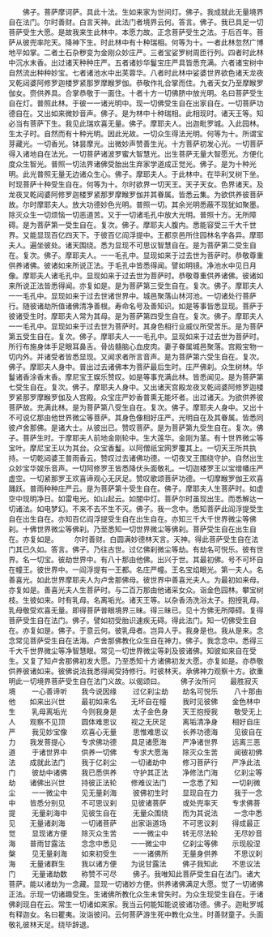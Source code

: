 <!-- { "loadSidebar": true } -->
　　佛子。菩萨摩诃萨。具此十法。生如来家为世间灯。佛子。我成就此无量境界自在法门。尔时善财。白言天神。此法门者境界云何。答言。佛子。我已具足一切菩萨受生大愿。是故我来生此林中。本愿力故。正念菩萨受生之法。于后百年。菩萨从彼兜率陀天。降神下生。时此林中有十种瑞相。何等为十。一者此林忽然广博地平如掌。二者土石杂秽变为金刚众妙庄严。三者宝娑罗树周匝行列。四者时此林中沉水末香。出过诸天种种庄严。五者诸妙华鬘宝庄严具皆悉充满。六者诸宝树中自然流出种种妙宝。七者诸池水中出芙蓉华。八者时此林中娑婆世界欲色诸天龙夜叉乾闼婆阿修罗迦楼罗紧那罗摩睺罗伽。恭敬作礼合掌而住。九者天女乃至摩睺罗伽女。赍供养具。合掌恭敬于一面住。十者十方一切佛脐中放光明。名曰菩萨受生自在灯。普照此林。于彼一一诸光明中。现一切佛受生自在出家自在。一切菩萨功德自在。又出如来微妙音声。佛子。是为林中十种瑞相。此相现时。诸天王等。知必当有菩萨下生。我见此瑞欢喜无量。佛子。摩耶夫人。出迦毗罗城。入此园林。生太子时。自然而有十种光明。因此光故。一切众生得法光明。何等为十。所谓宝芽藏光。一切香光。钵昙摩光。出微妙声赞善生光。十方菩萨初发心光。一切菩萨得入诸地自在法光。一切菩萨诸波罗蜜大智慧光。出生菩萨无量大智愿光。方便化度众生智光。普照一切法界诸佛受胎出生弃家学道成正觉光。佛子。是为十种光明。此光普照无量无边诸众生心。佛子。摩耶夫人。于此林中。在毕利叉树下坐。时现菩萨十种受生自在。何等为十。尔时欲界一切天王。天子天女。色界诸天。及龙夜叉乾闼婆阿修罗迦楼罗紧那罗摩睺罗伽并其眷属。皆悉云集。为欲供养彼菩萨故。尔时摩耶夫人。放大功德妙色光明。普照一切。其余光明悉蔽不现犹如聚墨。除灭众生一切烦恼一切恶道苦。又于一切诸毛孔中放大光明。普照十方。无所障碍。是为菩萨第一受生自在。复次。佛子。摩耶夫人腹内。悉能容受三千大千世界。又能显现百亿四天下。于彼百亿阎浮提中。王都京邑所住园林名字各异。摩耶夫人。遍坐彼处。诸天围绕。悉为显现不可思议智慧自在。是为菩萨第二受生自在。复次。佛子。摩耶夫人。一一毛孔中。显现如来于过去世为菩萨时。恭敬尊重供养诸佛。彼诸如来所说正法。于毛孔中皆悉得闻。譬如明镜。净池水中见日月像。摩耶夫人诸毛孔中。显现如来于过去世为菩萨时。恭敬尊重供养诸佛。彼诸如来所说正法皆悉得闻。亦复如是。是为菩萨第三受生自在。复次。佛子。摩耶夫人一一毛孔中。显现如来于过去世诸世界中。城邑聚落山林河池。一切诸处行菩萨行。随彼诸劫所值诸佛清净善根。寿命名号及善知识。如是等事皆悉显现。菩萨于彼诸受生时。摩耶夫人常为其母。是为菩萨第四受生自在。复次。佛子。摩耶夫人一一毛孔中。显现如来于过去世为菩萨时。其身色相行业威仪所受苦乐。是为菩萨第五受生自在。复次。佛子。摩耶夫人一一毛孔中。显现如来于过去世为菩萨时。所行布施身体手足眼耳鼻舌。骨齿髓脑心血皮肉。妻子眷属城邑聚落。宫殿宝物一切内外。并诸受者皆悉显现。又闻求者所言音声。是为菩萨第六受生自在。复次。佛子。摩耶夫人身中。普出过去诸佛本为菩萨最后生时。庄严佛刹。众生树林。华鬘诸香涂香末香。摩尼宝王娱乐赞叹。如是等事充满此林。皆悉闻见。是为菩萨第七受生自在。复次。佛子。摩耶夫人身中。又出诸天宫殿龙夜叉乾闼婆阿修罗迦楼罗紧那罗摩睺罗伽及人宫殿。众宝庄严妙香普熏无能坏者。出过诸天。为欲供养彼菩萨故。充满此林。是为菩萨第八受生自在。复次。佛子。摩耶夫人身中。又出十不可说亿那由他世界微尘等菩萨。其身色像相好庄严。光明自在及其眷属。皆悉同彼卢舍那佛。是诸大士。从彼出已。赞叹菩萨。是为菩萨第九受生自在。复次。佛子。菩萨生时。于摩耶夫人前地金刚轮中。生大莲华。金刚为茎。有十世界微尘等宝叶。摩尼宝王以为其台。众宝香鬘。以阿僧祇宝网罗覆其上。一切天王所共执持。一切乾闼婆王普雨香云。赞叹过去诸佛功德。一切夜叉王围绕守护。自然出生众妙宝华娱乐音声。一切阿修罗王皆悉降伏头面敬礼。一切迦楼罗王以宝缯幡庄严虚空。一切紧那罗王欢喜谛观心无厌足。赞叹歌颂菩萨功德。一切摩睺罗伽王欢喜踊跃。普雨种种庄严云。是为菩萨第十受生自在。佛子。摩耶夫人生菩萨时。如虚空中现明净日。如雷电光。如山起云。如闇中灯。菩萨尔时虽现出生。而悉解达一切诸法。如电梦幻。不来不去不生不灭。佛子。我一念中。悉知菩萨此阎浮提受生自在出生自在。亦知百亿阎浮提受生自在出生自在。亦知三千大千世界微尘等佛刹。十佛世界微尘等佛刹。乃至悉知一切世界微尘等佛刹。菩萨受生自在出生自在。亦复如是。
　　尔时善财。白圆满妙德林天言。天神。得此菩萨受生自在法门其已久如。答言。佛子。乃往古世。过亿佛刹微尘等劫。有劫名可悦乐。彼有世界。名一切宝。彼劫世界中。有八十那由他佛。出兴于世。其最初佛。号不可坏自在幢王。彼世界中。一阎浮提有一王都。名庄严幢。王名宝焰眼光。第一夫人。名善喜光。如此世界摩耶夫人为卢舍那佛母。彼世界中善喜光夫人。为最初如来母。亦复如是。善喜光夫人生菩萨时。与二百万那由他诸采女众。诣金色园林。攀宝树枝。生彼如来。时有乳母。名离垢光。诸天王等。以杂香汤洗浴太子。抱授乳母。乳母敬受欢喜无量。即得菩萨普眼境界三昧。得三昧已。见十方佛无所障碍。复得菩萨受生自在法门。佛子。譬如初受胎识速疾无碍。得此法门。知一切佛受生自在。亦复如是。佛子。于意云何。彼乳母者。岂异人乎。我身是也。我从是来。念念常见菩萨受生自在法海。卢舍那佛教化众生自在神力。佛子。我念念中。悉得三千大千世界微尘等净智慧眼。常见一切世界微尘等刹及彼诸佛。知彼如来自在受生。又复了知卢舍那佛初发大愿。乃至悉知十方诸佛初发大愿。亦复如是。亦恭敬供养彼诸如来。彼佛说法我悉得闻受持修行。时彼林天。承佛神力观察十方。欲重明此一切境界菩萨受生自在法门义故。以偈颂曰。
　　佛子汝所问　　最胜寂灭境
　　一心善谛听　　我今说因缘
　　过亿刹尘劫　　劫名可悦乐
　　八十那由他　　如来出兴世
　　最初如来名　　无坏自在幢
　　我时见彼佛　　金色林中生
　　乳母离垢光　　今则我身是
　　太子金色身　　天王抱授我
　　敬受无上人　　观察不见顶
　　圆体难思议　　视之无厌足
　　离垢清净身　　相好自庄严
　　我见妙宝像　　欢喜心无量
　　思惟难思议　　长养功德海
　　见彼自在力　　我发菩提心
　　专求佛功德　　具足诸愿海
　　严净诸世界　　远离三恶道
　　于诸世界中　　供养一切佛
　　专求大愿海　　除灭众生苦
　　闻彼初佛法　　成就此法门
　　我于亿刹尘　　一切诸劫中
　　修习菩萨行　　严净此法门
　　彼劫中诸佛　　我已悉供养
　　守护其正法　　净修法门海
　　亿刹尘等劫　　诸佛出兴世
　　持彼正法轮　　修难议法门
　　一念悉了知　　一切刹微尘
　　一一微尘中　　见无量刹海
　　彼佛初生时　　显现自在力
　　我于一念中　　皆悉分别见
　　不可思议刹　　见彼诸菩萨
　　或处兜率天　　专求佛菩提
　　无量刹海中　　见彼生自在
　　无量众围绕　　而为其说法
　　一念中悉见　　无量诸刹海
　　一切诸菩萨　　出家诣道场
　　不可思议刹　　得成最正觉
　　显现诸方便　　除灭众生苦
　　一一微尘中　　转无尽法轮
　　无尽妙音海　　普雨甘露法
　　念念中悉见　　一一微尘中
　　亿刹尘等佛　　示现般涅槃
　　见无量刹海　　如来初受生
　　一一诸佛所　　无量身供养
　　不思议刹海　　无量诸群生
　　我以诸方便　　为说甘露法
　　佛子我知此　　不思议法门
　　无量诸劫数　　称赞不可尽
　　佛子。我唯知此菩萨受生自在法门。诸大菩萨。能以诸劫为一念藏。显现一切诸妙方便。供养诸佛满足大愿。觉了一切诸佛正法。示现一切诸趣受生。生诸佛所教化众生未曾失时。为众生现受生自在。于诸佛刹现自在云。常生一切诸如来家。我当云何能知能说彼诸功德。佛子。迦毗罗城有释迦女。名曰瞿夷。汝诣彼问。云何菩萨游生死中教化众生。时善财童子。头面敬礼彼林天足。绕毕辞退。
